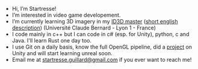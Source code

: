 * Hi, I’m Startresse!
* I’m interested in video game developement.
* I’m currently learning 3D imagery in my [ID3D master](http://master-info.univ-lyon1.fr/ID3D/) ([short english description](http://offre-de-formations.univ-lyon1.fr/parcours-144/image-developpement-et-technologie-3d.html#)) (Université Claude Bernard - Lyon 1 - France)
* I code mainly in c++ but I can code in c# (esp. for Unity), python, c and Java. I'll learn Rust one day too.
* I use Git on a daily basis, know the full OpenGL pipeline, did a [project](https://youtu.be/NTrOhpMeDSo) on Unity and will start learning unreal soon.
* Email me at startresse.guillard@gmail.com if you ever want to reach me!

